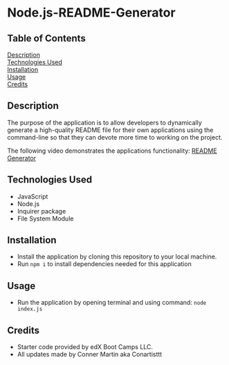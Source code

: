 # Node.js-README-Generator

## Table of Contents
[Description](#description)
<br>
[Technologies Used](#technologies-used)
<br>
[Installation](#installation)
<br>
[Usage](#usage)
<br>
[Credits](#credits)

## Description

The purpose of the application is to allow developers to dynamically generate a high-quality README file for their own applications using the command-line so that they can devote more time to working on the project.

The following video demonstrates the applications functionality: [README Generator](https://drive.google.com/file/d/1GXsK7h2ICFcdjyKxXSITQdxHhsmr4-vu/preview)

## Technologies Used

* JavaScript
* Node.js
* Inquirer package
* File System Module

## Installation
* Install the application by cloning this repository to your local machine.
* Run ```npm i``` to install dependencies needed for this application

## Usage
* Run the application by opening terminal and using command: 
```node index.js```

## Credits

* Starter code provided by edX Boot Camps LLC.
* All updates made by Conner Martin aka Conartisttt